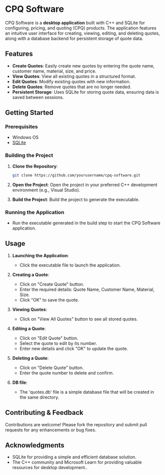 # CPQ Software

CPQ Software is a **desktop application** built with C++ and SQLite for configuring, pricing, and quoting (CPQ) products. The application features an intuitive user interface for creating, viewing, editing, and deleting quotes, along with a database backend for persistent storage of quote data.

## Features

- **Create Quotes**: Easily create new quotes by entering the quote name, customer name, material, size, and price.
- **View Quotes**: View all existing quotes in a structured format.
- **Edit Quotes**: Modify existing quotes with new information.
- **Delete Quotes**: Remove quotes that are no longer needed.
- **Persistent Storage**: Uses SQLite for storing quote data, ensuring data is saved between sessions.

## Getting Started

### Prerequisites

- Windows OS
- [SQLite](https://www.sqlite.org/download.html)

### Building the Project

1. **Clone the Repository**:
    ```bash
    git clone https://github.com/yourusername/cpq-software.git
    ```
2. **Open the Project**:
    Open the project in your preferred C++ development environment (e.g., Visual Studio).

3. **Build the Project**:
    Build the project to generate the executable.

### Running the Application

- Run the executable generated in the build step to start the CPQ Software application.

## Usage

1. **Launching the Application**:
    - Click the executable file to launch the application.

2. **Creating a Quote**:
    - Click on "Create Quote" button.
    - Enter the required details: Quote Name, Customer Name, Material, Size.
    - Click "OK" to save the quote.

3. **Viewing Quotes**:
    - Click on "View All Quotes" button to see all stored quotes.

4. **Editing a Quote**:
    - Click on "Edit Quote" button.
    - Select the quote to edit by its number.
    - Enter new details and click "OK" to update the quote.

5. **Deleting a Quote**:
    - Click on "Delete Quote" button.
    - Enter the quote number to delete and confirm.
    
6. **DB file**:
    - The 'quotes.db' file is a simple database file that will be created in the same directory.
    
## Contributing & Feedback

Contributions are welcome! Please fork the repository and submit pull requests for any enhancements or bug fixes.

## Acknowledgments

- SQLite for providing a simple and efficient database solution.
- The C++ community and Microsoft Learn for providing valuable resources for desktop development..

